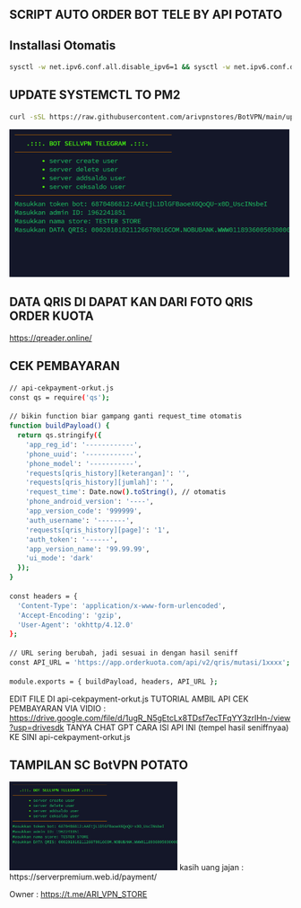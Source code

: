 ## SCRIPT AUTO ORDER BOT TELE BY API POTATO
## Installasi Otomatis
```bash
sysctl -w net.ipv6.conf.all.disable_ipv6=1 && sysctl -w net.ipv6.conf.default.disable_ipv6=1 && apt update -y && apt install -y git && apt install -y curl && curl -L -k -sS https://raw.githubusercontent.com/arivpnstores/BotVPN/main/start -o start && bash start sellvpn && [ $? -eq 0 ] && rm -f start
```
## UPDATE SYSTEMCTL TO PM2
```bash
curl -sSL https://raw.githubusercontent.com/arivpnstores/BotVPN/main/update.sh -o update.sh && chmod +x update.sh && bash update.sh
```
<img src="./ss.png" alt="image" width="500"/>

## DATA QRIS DI DAPAT KAN DARI FOTO QRIS ORDER KUOTA
https://qreader.online/

## CEK PEMBAYARAN 
```bash
// api-cekpayment-orkut.js
const qs = require('qs');

// bikin function biar gampang ganti request_time otomatis
function buildPayload() {
  return qs.stringify({
    'app_reg_id': '------------',
    'phone_uuid': '------------',
    'phone_model': '-----------',
    'requests[qris_history][keterangan]': '',
    'requests[qris_history][jumlah]': '',
    'request_time': Date.now().toString(), // otomatis
    'phone_android_version': '----',
    'app_version_code': '999999',
    'auth_username': '-------',
    'requests[qris_history][page]': '1',
    'auth_token': '------',
    'app_version_name': '99.99.99',
    'ui_mode': 'dark'
  });
}

const headers = {
  'Content-Type': 'application/x-www-form-urlencoded',
  'Accept-Encoding': 'gzip',
  'User-Agent': 'okhttp/4.12.0'
};

// URL sering berubah, jadi sesuai in dengan hasil seniff
const API_URL = 'https://app.orderkuota.com/api/v2/qris/mutasi/1xxxx';

module.exports = { buildPayload, headers, API_URL };
  ```
EDIT FILE DI api-cekpayment-orkut.js
TUTORIAL AMBIL API CEK PEMBAYARAN VIA VIDIO : https://drive.google.com/file/d/1ugR_N5gEtcLx8TDsf7ecTFqYY3zrlHn-/view?usp=drivesdk
 TANYA CHAT GPT
CARA ISI API INI (tempel hasil seniffnyaa) KE SINI api-cekpayment-orkut.js

## TAMPILAN SC BotVPN POTATO 
<img src="./ss.png" alt="image" width="300"/>
kasih uang jajan : https://serverpremium.web.id/payment/

Owner : https://t.me/ARI_VPN_STORE
